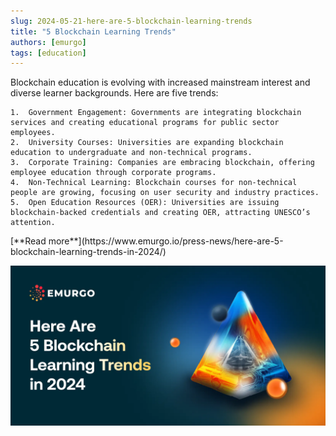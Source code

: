 ```yaml
---
slug: 2024-05-21-here-are-5-blockchain-learning-trends
title: "5 Blockchain Learning Trends"
authors: [emurgo]
tags: [education]
---
```


Blockchain education is evolving with increased mainstream interest and diverse learner backgrounds. Here are five trends:

	1.	Government Engagement: Governments are integrating blockchain services and creating educational programs for public sector employees.
	2.	University Courses: Universities are expanding blockchain education to undergraduate and non-technical programs.
	3.	Corporate Training: Companies are embracing blockchain, offering employee education through corporate programs.
	4.	Non-Technical Learning: Blockchain courses for non-technical people are growing, focusing on user security and industry practices.
	5.	Open Education Resources (OER): Universities are issuing blockchain-backed credentials and creating OER, attracting UNESCO’s attention.

<div style={{ textAlign: 'right' }}>
 [**Read more**](https://www.emurgo.io/press-news/here-are-5-blockchain-learning-trends-in-2024/) 
</div>

 ![5 blockchain learning trends](./banner.webp)

